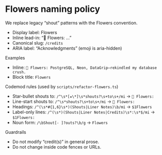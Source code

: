 # Flowers naming policy

We replace legacy “shout” patterns with the Flowers convention.

- Display label: Flowers
- Inline lead-in: “💐 Flowers: …”
- Canonical slug: `/credits`
- ARIA label: “Acknowledgments” (emoji is aria-hidden)

Examples
- Inline: `💐 Flowers: PostgreSQL, Neon, DataGrip—rekindled my database crush.`
- Block title: `Flowers`

Codemod rules (used by `scripts/refactor-flowers.ts`)
- Star-bullet shouts to: `/^\s*[★\*]\s*shouts?\s+to\s+/mi` → `💐 Flowers: `
- Line-start shouts to: `/^\s*shouts?\s+to\s+/mi` → `💐 Flowers: `
- Headings: `/^(\s*#{1,6}\s*)(Shouts|Liner Notes)\b/mi` → `$1Flowers`
- Label-only lines: `/^(\s*)(Shouts|Liner Notes|Credits)\s*:\s*$/mi` → `$1Flowers:`
- Noun form: `/\bShout[- ]?outs?\b/g` → `Flowers`

Guardrails
- Do not modify “credit(s)” in general prose.
- Do not change inside code fences or URLs.
